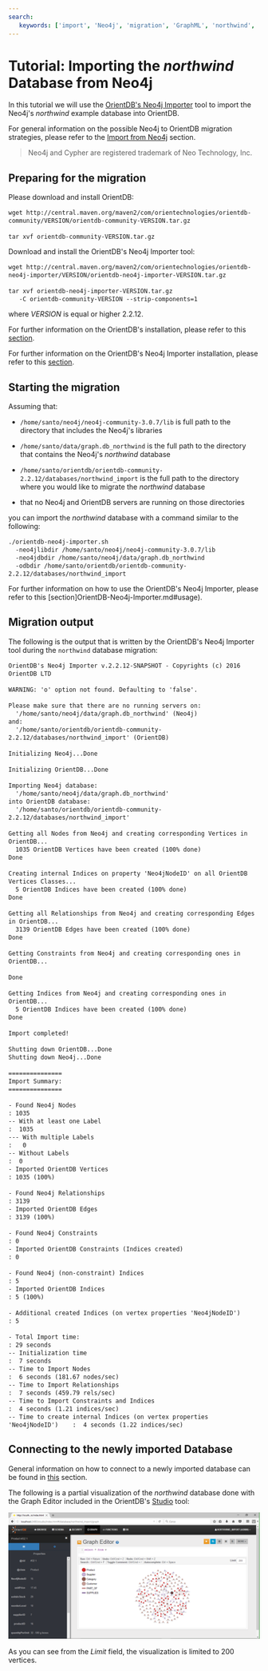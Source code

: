 ```yaml
---
search:
   keywords: ['import', 'Neo4j', 'migration', 'GraphML', 'northwind', 'cypher', 'tutorial']
---
```


# Tutorial: Importing the *northwind* Database from Neo4j

In this tutorial we will use the [OrientDB's Neo4j Importer](OrientDB-Neo4j-Importer.md) tool to import the Neo4j's *northwind* example database into OrientDB.

For general information on the possible Neo4j to OrientDB migration strategies, please refer to the [Import from Neo4j](Import-from-Neo4j-into-OrientDB.md) section. 

>Neo4j and Cypher are registered trademark of Neo Technology, Inc.


## Preparing for the migration

Please download and install OrientDB:

```
wget http://central.maven.org/maven2/com/orientechnologies/orientdb-community/VERSION/orientdb-community-VERSION.tar.gz

tar xvf orientdb-community-VERSION.tar.gz
```

Download and install the OrientDB's Neo4j Importer tool:

```
wget http://central.maven.org/maven2/com/orientechnologies/orientdb-neo4j-importer/VERSION/orientdb-neo4j-importer-VERSION.tar.gz

tar xvf orientdb-neo4j-importer-VERSION.tar.gz 
   -C orientdb-community-VERSION --strip-components=1
```

where _VERSION_ is equal or higher 2.2.12.

For further information on the OrientDB's installation, please refer to this [section](Tutorial-Installation.md).

For further information on the OrientDB's Neo4j Importer installation, please refer to this [section](OrientDB-Neo4j-Importer.md#installation).


## Starting the migration

Assuming that:

* `/home/santo/neo4j/neo4j-community-3.0.7/lib` is full path to the directory that includes the Neo4j's libraries

* `/home/santo/data/graph.db_northwind` is the full path to the directory that contains the Neo4j's _northwind_ database

* `/home/santo/orientdb/orientdb-community-2.2.12/databases/northwind_import` is the full path to the directory where you would like to migrate the _northwind_ database

* that no Neo4j and OrientDB servers are running on those directories

you can import the _northwind_ database with a command similar to the following:

```
./orientdb-neo4j-importer.sh 
  -neo4jlibdir /home/santo/neo4j/neo4j-community-3.0.7/lib 
  -neo4jdbdir /home/santo/neo4j/data/graph.db_northwind 
  -odbdir /home/santo/orientdb/orientdb-community-2.2.12/databases/northwind_import
```

For further information on how to use the OrientDB's Neo4j Importer, please refer to this [section]OrientDB-Neo4j-Importer.md#usage).


## Migration output

The following is the output that is written by the OrientDB's Neo4j Importer tool during the `northwind` database migration:

```
OrientDB's Neo4j Importer v.2.2.12-SNAPSHOT - Copyrights (c) 2016 OrientDB LTD

WARNING: 'o' option not found. Defaulting to 'false'.

Please make sure that there are no running servers on:
  '/home/santo/neo4j/data/graph.db_northwind' (Neo4j)
and:
  '/home/santo/orientdb/orientdb-community-2.2.12/databases/northwind_import' (OrientDB)

Initializing Neo4j...Done

Initializing OrientDB...Done

Importing Neo4j database:
  '/home/santo/neo4j/data/graph.db_northwind'
into OrientDB database:
  '/home/santo/orientdb/orientdb-community-2.2.12/databases/northwind_import'

Getting all Nodes from Neo4j and creating corresponding Vertices in OrientDB...
  1035 OrientDB Vertices have been created (100% done)
Done

Creating internal Indices on property 'Neo4jNodeID' on all OrientDB Vertices Classes...
  5 OrientDB Indices have been created (100% done)
Done

Getting all Relationships from Neo4j and creating corresponding Edges in OrientDB...
  3139 OrientDB Edges have been created (100% done)
Done

Getting Constraints from Neo4j and creating corresponding ones in OrientDB...

Done

Getting Indices from Neo4j and creating corresponding ones in OrientDB...
  5 OrientDB Indices have been created (100% done)
Done

Import completed!

Shutting down OrientDB...Done
Shutting down Neo4j...Done

===============
Import Summary:
===============

- Found Neo4j Nodes                                                        : 1035
-- With at least one Label                                                 :  1035
--- With multiple Labels                                                   :   0
-- Without Labels                                                          :  0
- Imported OrientDB Vertices                                               : 1035 (100%)

- Found Neo4j Relationships                                                : 3139
- Imported OrientDB Edges                                                  : 3139 (100%)

- Found Neo4j Constraints                                                  : 0
- Imported OrientDB Constraints (Indices created)                          : 0

- Found Neo4j (non-constraint) Indices                                     : 5
- Imported OrientDB Indices                                                : 5 (100%)

- Additional created Indices (on vertex properties 'Neo4jNodeID')          : 5

- Total Import time:                                                       : 29 seconds
-- Initialization time                                                     :  7 seconds
-- Time to Import Nodes                                                    :  6 seconds (181.67 nodes/sec)
-- Time to Import Relationships                                            :  7 seconds (459.79 rels/sec)
-- Time to Import Constraints and Indices                                  :  4 seconds (1.21 indices/sec)
-- Time to create internal Indices (on vertex properties 'Neo4jNodeID')    :  4 seconds (1.22 indices/sec)
```


## Connecting to the newly imported Database

General information on how to connect to a newly imported database can be found in [this](OrientDB-Neo4j-Importer.md#connecting-to-the-newly-imported-database) section. 

The following is a partial visualization of the _northwind_ database done with the Graph Editor included in the OrientDB's [Studio](Studio-Home-page.md) tool:

![](images/import_from_neo4j/northwind/northwind_graph_editor.png)

As you can see from the _Limit_ field, the visualization is limited to 200 vertices.
